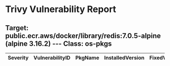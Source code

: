 # Trivy Vulnerability Report




## Target: public.ecr.aws/docker/library/redis:7.0.5-alpine (alpine 3.16.2) --- Class: os-pkgs
|Severity|VulnerabilityID|PkgName|InstalledVersion|FixedVersion|
|--------|---------------|-------|----------------|------------|
